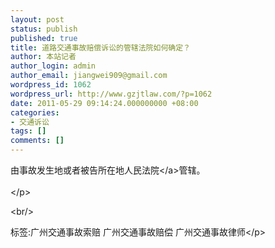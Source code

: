 ```yaml
---
layout: post
status: publish
published: true
title: 道路交通事故赔偿诉讼的管辖法院如何确定？
author: 本站记者
author_login: admin
author_email: jiangwei909@gmail.com
wordpress_id: 1062
wordpress_url: http://www.gzjtlaw.com/?p=1062
date: 2011-05-29 09:14:24.000000000 +08:00
categories:
- 交通诉讼
tags: []
comments: []
---
```

<p>由事故发生地或者被告所在地<a>人民法院<&#47;a>管辖。 <br><br><&#47;p><br&#47;><p>标签:广州交通事故索赔 广州交通事故赔偿 广州交通事故律师<&#47;p>
